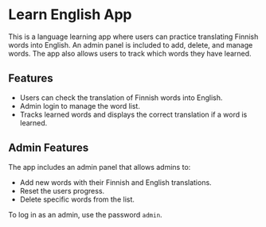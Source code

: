 # Learn English App

This is a language learning app where users can practice translating Finnish words into English. An admin panel is included to add, delete, and manage words. The app also allows users to track which words they have learned.

## Features

- Users can check the translation of Finnish words into English.
- Admin login to manage the word list.
- Tracks learned words and displays the correct translation if a word is learned.

## Admin Features

The app includes an admin panel that allows admins to:

- Add new words with their Finnish and English translations.
- Reset the users progress.
- Delete specific words from the list.

To log in as an admin, use the password `admin`.
